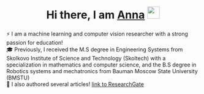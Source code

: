 <h1 align="center">Hi there, I am <a href="https://vk.com/anilian00" target="_blank">Anna</a> 
<img src="https://github.com/blackcater/blackcater/raw/main/images/Hi.gif" height="32"/></h1>
<h3 align="center"></h3>
<h3 align="center"> </h3>

⚡️  I am a machine learning and computer vision researcher with a strong passion for education!\
🎓 Previously, I received the M.S degree in Engineering Systems from Skolkovo Institute of Science and Technology (Skoltech) with a specialization in mathematics and computer science, and the B.S degree in Robotics systems and mechatronics from Bauman Moscow State University (BMSTU)\
📖 I also authored several articles! [link to ResearchGate](https://www.researchgate.net/profile/Anna-Ilyushina/research)
